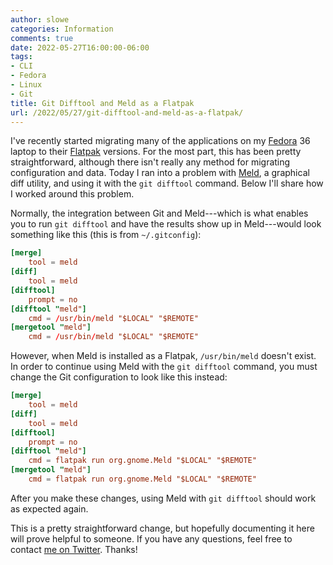 ```yaml
---
author: slowe
categories: Information
comments: true
date: 2022-05-27T16:00:00-06:00
tags:
- CLI
- Fedora
- Linux
- Git
title: Git Difftool and Meld as a Flatpak
url: /2022/05/27/git-difftool-and-meld-as-a-flatpak/
---
```


I've recently started migrating many of the applications on my [Fedora][link-1] 36 laptop to their [Flatpak][link-2] versions. For the most part, this has been pretty straightforward, although there isn't really any method for migrating configuration and data. Today I ran into a problem with [Meld][link-3], a graphical diff utility, and using it with the `git difftool` command. Below I'll share how I worked around this problem.<!--more-->

Normally, the integration between Git and Meld---which is what enables you to run `git difftool` and have the results show up in Meld---would look something like this (this is from `~/.gitconfig`):

```toml
[merge]
    tool = meld
[diff]
    tool = meld
[difftool]
    prompt = no
[difftool "meld"]
    cmd = /usr/bin/meld "$LOCAL" "$REMOTE"
[mergetool "meld"]
    cmd = /usr/bin/meld "$LOCAL" "$REMOTE"
```

However, when Meld is installed as a Flatpak, `/usr/bin/meld` doesn't exist. In order to continue using Meld with the `git difftool` command, you must change the Git configuration to look like this instead:

```toml
[merge]
    tool = meld
[diff]
    tool = meld
[difftool]
    prompt = no
[difftool "meld"]
    cmd = flatpak run org.gnome.Meld "$LOCAL" "$REMOTE"
[mergetool "meld"]
    cmd = flatpak run org.gnome.Meld "$LOCAL" "$REMOTE"
```

After you make these changes, using Meld with `git difftool` should work as expected again.

This is a pretty straightforward change, but hopefully documenting it here will prove helpful to someone. If you have any questions, feel free to contact [me on Twitter][link-4]. Thanks!

[link-1]: https://getfedora.org/
[link-2]: https://www.flatpak.org/
[link-3]: https://meldmerge.org/
[link-4]: https://twitter.com/scott_lowe
